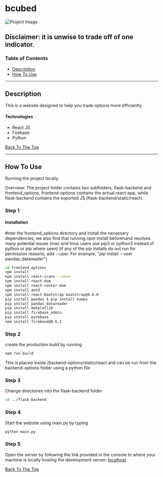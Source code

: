 # bcubed

![Project Image](https://i.imgur.com/HGbe338.png)

Disclaimer: it is unwise to trade off of one indicator.
---

### Table of Contents

- [Description](#description)
- [How To Use](#how-to-use)

---

## Description

This is a website designed to help you trade options more efficiently.

#### Technologies

- React JS
- Firebase
- Python

[Back To The Top](#bcubed)

---

## How To Use
Running the project locally

Overview: The project folder contains two subfolders, flask-backend and frontend_options, frontend-options contains the actual react-app, while flask-backend contains the exported JS (flask-backend/static/react).

### Step 1

#### Installation

#nter the frontend_options directory and install the necessary dependencies, we also find that running npm install beforehand resolves many potential issues (mac and linux users use pip3 or python3 instead of python or pip where seen) (if any of the pip installs do not run for permission reasons, add --user. For example, "pip install --user pandas_datareader")

```bash
cd frontend_options 
npm install 
npm install react-icons --save 
npm install react-dom 
npm install react-router-dom 
npm install antd 
npm install react-bootstrap bootstrap@4.6.0 
pip install pandas $ pip install numpy 
pip install pandas_datareader
pip install matplotlib 
pip install firebase_admin 
pip install pyrebase 
npm install firebase@8.6.3
```
### Step 2

create the production build by running
```bash
npm run build
```
This is placed inside /backend-options/static/react and can be run from the backend-options folder using a python file

### Step 3

Change directories into the flask-backend folder
```bash
cd ../flask-backend
```
### Step 4

Start the website using main.py by typing
```bash
python main.py
```
### Step 5

Open the server by following the link provided in the console to where your machine is locally hosting the development server: [localhost](http://127.0.0.1:5000/)

[Back To The Top](#bcubed)
